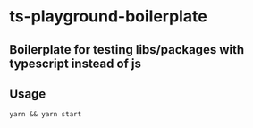 # ts-playground-boilerplate

## Boilerplate for testing libs/packages with typescript instead of js

## Usage

```
yarn && yarn start
```
